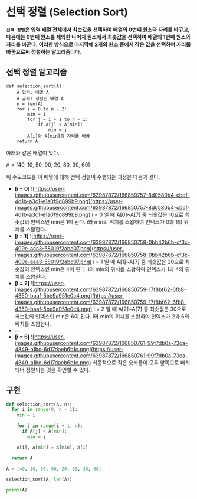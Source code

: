 # 선택 **정렬 (Selection Sort)**

**`선택 정렬`은 입력 배열 전체에서 최솟값을 선택하여 배열의 0번째 원소와 자리를 바꾸고, 다음에는 0번째 원소를 제외한 나머지 원소에서 최솟값을 선택하여 배열의 1번째 원소와 자리를 바꾼다. 이러한 방식으로 마지막에 2개의 원소 중에서 작은 값을 선택하여 자리를 바꿈으로써 정렬하는 알고리즘**이다.

## 선택 **정렬** 알고리즘

```
def selection_sort(A):
	# 입력: 배열 A
	# 출력: 정렬된 배열 A
	n = len(A)
	for i = 0 to n - 2:
		min = i
		for j = i + 1 to n - 1:
			if A[j] < A[min]:
				min = j
		A[i]와 A[min]의 자리를 바꿈
	return A
```

아래와 같은 배열이 있다.

A = [40, 10, 50, 90, 20, 80, 30, 60]

위 수도코드를 이 배열에 대해 선택 정렬이 수행되는 과정은 다음과 같다.

- **[i = 0]**
  ![https://user-images.githubusercontent.com/63987872/166850757-8d0580b4-cbdf-4d1b-a3c1-e1a0f9d899b9.png](https://user-images.githubusercontent.com/63987872/166850757-8d0580b4-cbdf-4d1b-a3c1-e1a0f9d899b9.png)
  i = 0 일 때 A[0]~A[7] 중 최솟값은 10으로 최솟값의 인덱스인 min은 1이 된다. i와 min의 위치를 스왑하여 인덱스가 0과 1의 위치를 스왑한다.
- **[i = 1]**
  ![https://user-images.githubusercontent.com/63987872/166850758-0bb42b6b-cf3c-409e-aaa3-58019f2abd07.png](https://user-images.githubusercontent.com/63987872/166850758-0bb42b6b-cf3c-409e-aaa3-58019f2abd07.png)
  i = 1 일 때 A[1]~A[7] 중 최솟값은 20으로 최솟값의 인덱스인 min은 4이 된다. i와 min의 위치를 스왑하여 인덱스가 1과 4의 위치를 스왑한다.
- **[i = 2]**
  ![https://user-images.githubusercontent.com/63987872/166850759-17f8bf62-6fb8-4350-baaf-5be9a951e0c4.png](https://user-images.githubusercontent.com/63987872/166850759-17f8bf62-6fb8-4350-baaf-5be9a951e0c4.png)
  i = 2 일 때 A[2]~A[7] 중 최솟값은 30으로 최솟값의 인덱스인 min은 6이 된다. i와 min의 위치를 스왑하여 인덱스가 2과 6의 위치를 스왑한다.
- ...
- **[i = 6]**
  ![https://user-images.githubusercontent.com/63987872/166850761-99f7db0a-73ca-4849-a1bc-6d17daeb6b1c.png](https://user-images.githubusercontent.com/63987872/166850761-99f7db0a-73ca-4849-a1bc-6d17daeb6b1c.png)
  최종적으로 작은 숫자들이 모두 앞쪽으로 배치되어 정렬되는 것을 확인할 수 있다.

## 구현

```python
def selection_sort(A, n):
  for i in range(0, n - 1):
    min = i

    for j in range(i + 1, n):
      if A[j] < A[min]:
        min = j

    A[i], A[min] = A[min], A[i]

  return A

A = [40, 10, 50, 90, 20, 80, 30, 60]

selection_sort(A, len(A))

print(A)
```
